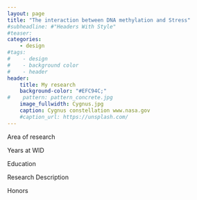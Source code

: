 ```yaml
---
layout: page
title: "The interaction between DNA methylation and Stress"
#subheadline: #"Headers With Style"
#teaser:
categories:
    - design
#tags:
#    - design
#    - background color
#    - header
header:
    title: My research
    background-color: "#EFC94C;"
#    pattern: pattern_concrete.jpg
    image_fullwidth: Cygnus.jpg
    caption: Cygnus constellation www.nasa.gov
    #caption_url: https://unsplash.com/
---
```

<!--more-->

Area of research


Years at WID

Education

Research Description

Honors
